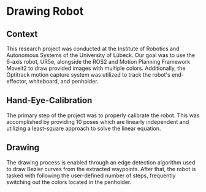 #  Drawing Robot
## Context
This research project was conducted at the Institute of Robotics and Autonomous Systems of the University of Lübeck.
Our goal was to use the 6-axis robot, UR5e, alongside the ROS2 and Motion Planning Framework Moveit2 to draw provided images with multiple colors. Additionally, 
the Optitrack motion capture system was utilized to track the robot's end-effector, whiteboard, and penholder.
## Hand-Eye-Calibration
The primary step of the project was to properly calibrate the robot. This was accomplished by providing 10 poses which are linearly independent and utilizing a 
least-square approach to solve the linear equation.
## Drawing
The drawing process is enabled through an edge detection algorithm used to draw Bezier curves from the extracted waypoints. After that, the robot is tasked with 
following the user-defined number of steps, frequently switching out the colors located in the penholder.





